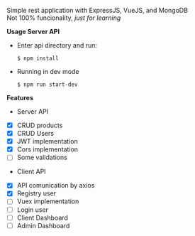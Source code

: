 Simple rest application with ExpressJS, VueJS, and MongoDB<br>
Not 100% funcionality, *just for learning*<br>

**Usage Server API**
* Enter api directory and run:<br>
    ```
    $ npm install
    ```
* Running in dev mode
    ```
    $ npm run start-dev
    ```

**Features**
* Server API
- [x] CRUD products
- [x] CRUD Users
- [x] JWT implementation
- [x] Cors implementation
- [ ] Some validations

* Client API
- [x] API comunication by axios
- [x] Registry user
- [ ] Vuex implementation
- [ ] Login user
- [ ] Client Dashboard
- [ ] Admin Dashboard